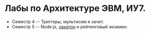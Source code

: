 # Лабы по Архитектуре ЭВМ, ИУ7. 

* Семестр 4 -- Триггеры, мультисим и зачет.
* Семестр 5 -- Node.js, [хакатон](https://github.com/IU7OG-Team/hakabonq-ai-security-hackathon) и рейтинговый экзамен.

